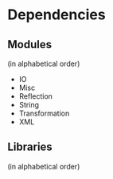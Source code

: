 # Dependencies

## Modules
(in alphabetical order)

* IO
* Misc
* Reflection
* String
* Transformation
* XML

## Libraries
(in alphabetical order)
